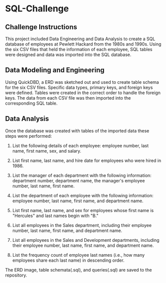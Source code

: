 # SQL-Challenge
## Challenge Instructions
This project included Data Engineering and Data Analysis to create a SQL database of employees at Pewlett Hackard from the 1980s and 1990s. Using the six CSV files that held the information of each employee, SQL tables were designed and data was imported into the SQL database.

## Data Modeling and Engineering
Using QuickDBD, a ERD was sketched out and used to create table schema for the six CSV files. Specific data types, primary keys, and foreign keys were defined. Tables were created in the correct order to handle the foreign keys. The data from each CSV file was then imported into the corresponding SQL table.

## Data Analysis
Once the database was created with tables of the imported data these steps were performed:

1. List the following details of each employee: employee number, last name, first name, sex, and salary.

2. List first name, last name, and hire date for employees who were hired in 1986.

3. List the manager of each department with the following information: department number, department name, the manager's employee number, last name, first name.

4. List the department of each employee with the following information: employee number, last name, first name, and department name.

5. List first name, last name, and sex for employees whose first name is "Hercules" and last names begin with "B."

6. List all employees in the Sales department, including their employee number, last name, first name, and department name.

7. List all employees in the Sales and Development departments, including their employee number, last name, first name, and department name.

8. List the frequency count of employee last names (i.e., how many employees share each last name) in descending order.

The ERD image, table schemata(.sql), and queries(.sql) are saved to the repository.
